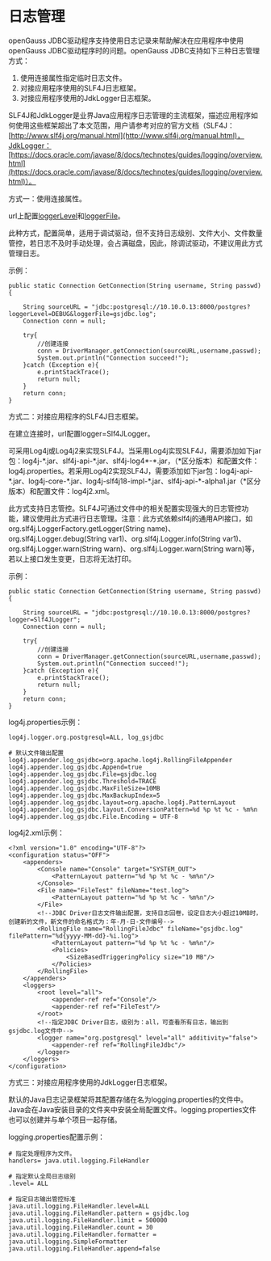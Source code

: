 # 日志管理<a name="ZH-CN_TOPIC_0000001162739216"></a>

openGauss JDBC驱动程序支持使用日志记录来帮助解决在应用程序中使用openGauss JDBC驱动程序时的问题。openGauss JDBC支持如下三种日志管理方式：

1.  使用连接属性指定临时日志文件。
2.  对接应用程序使用的SLF4J日志框架。
3.  对接应用程序使用的JdkLogger日志框架。

SLF4J和JdkLogger是业界Java应用程序日志管理的主流框架，描述应用程序如何使用这些框架超出了本文范围，用户请参考对应的官方文档（SLF4J：[http://www.slf4j.org/manual.html](http://www.slf4j.org/manual.html)，JdkLogger：[https://docs.oracle.com/javase/8/docs/technotes/guides/logging/overview.html](https://docs.oracle.com/javase/8/docs/technotes/guides/logging/overview.html)）。

方式一：使用连接属性。

url上配置[loggerLevel](zh-cn_topic_0000001208538179.md#zh-cn_topic_0283137601_zh-cn_topic_0237120381_li172661010202920)和[loggerFile](zh-cn_topic_0000001208538179.md#zh-cn_topic_0283137601_zh-cn_topic_0237120381_li16921193215307)。

此种方式，配置简单，适用于调试驱动，但不支持日志级别、文件大小、文件数量管控，若日志不及时手动处理，会占满磁盘，因此，除调试驱动，不建议用此方式管理日志。

示例：

```
public static Connection GetConnection(String username, String passwd){

    String sourceURL = "jdbc:postgresql://10.10.0.13:8000/postgres?loggerLevel=DEBUG&loggerFile=gsjdbc.log";
    Connection conn = null;

    try{
        //创建连接
        conn = DriverManager.getConnection(sourceURL,username,passwd);
        System.out.println("Connection succeed!");
    }catch (Exception e){
        e.printStackTrace();
        return null;
    }
    return conn;
}
```

方式二：对接应用程序的SLF4J日志框架。

在建立连接时，url配置logger=Slf4JLogger。

可采用Log4j或Log4j2来实现SLF4J。当采用Log4j实现SLF4J，需要添加如下jar包：log4j-\*.jar、slf4j-api-\*.jar、slf4j-log4\*-\*.jar，（\*区分版本）和配置文件：log4j.properties。若采用Log4j2实现SLF4J，需要添加如下jar包：log4j-api-\*.jar、log4j-core-\*.jar、log4j-slf4j18-impl-\*.jar、slf4j-api-\*-alpha1.jar（\*区分版本）和配置文件：log4j2.xml。

此方式支持日志管控。SLF4J可通过文件中的相关配置实现强大的日志管控功能，建议使用此方式进行日志管理。注意：此方式依赖slf4j的通用API接口，如org.slf4j.LoggerFactory.getLogger\(String name\)、org.slf4j.Logger.debug\(String var1\)、org.slf4j.Logger.info\(String var1\)、org.slf4j.Logger.warn\(String warn\)、org.slf4j.Logger.warn\(String warn\)等，若以上接口发生变更，日志将无法打印。

示例：

```
public static Connection GetConnection(String username, String passwd){
 
    String sourceURL = "jdbc:postgresql://10.10.0.13:8000/postgres?logger=Slf4JLogger";
    Connection conn = null;
 
    try{
        //创建连接
        conn = DriverManager.getConnection(sourceURL,username,passwd);
        System.out.println("Connection succeed!");
    }catch (Exception e){
        e.printStackTrace();
        return null;
    }
    return conn;
}
```

log4j.properties示例：

```
log4j.logger.org.postgresql=ALL, log_gsjdbc

# 默认文件输出配置
log4j.appender.log_gsjdbc=org.apache.log4j.RollingFileAppender
log4j.appender.log_gsjdbc.Append=true
log4j.appender.log_gsjdbc.File=gsjdbc.log
log4j.appender.log_gsjdbc.Threshold=TRACE
log4j.appender.log_gsjdbc.MaxFileSize=10MB
log4j.appender.log_gsjdbc.MaxBackupIndex=5
log4j.appender.log_gsjdbc.layout=org.apache.log4j.PatternLayout
log4j.appender.log_gsjdbc.layout.ConversionPattern=%d %p %t %c - %m%n
log4j.appender.log_gsjdbc.File.Encoding = UTF-8
```

log4j2.xml示例：

```
<?xml version="1.0" encoding="UTF-8"?>
<configuration status="OFF">
    <appenders>
        <Console name="Console" target="SYSTEM_OUT">
            <PatternLayout pattern="%d %p %t %c - %m%n"/>
        </Console>
        <File name="FileTest" fileName="test.log">
            <PatternLayout pattern="%d %p %t %c - %m%n"/>
        </File>
        <!--JDBC Driver日志文件输出配置，支持日志回卷，设定日志大小超过10MB时，创建新的文件，新文件的命名格式为：年-月-日-文件编号-->
        <RollingFile name="RollingFileJdbc" fileName="gsjdbc.log" filePattern="%d{yyyy-MM-dd}-%i.log">
            <PatternLayout pattern="%d %p %t %c - %m%n"/>
            <Policies>
                <SizeBasedTriggeringPolicy size="10 MB"/>
            </Policies>
        </RollingFile>
    </appenders>
    <loggers>
        <root level="all">
            <appender-ref ref="Console"/>
            <appender-ref ref="FileTest"/>
        </root>
        <!--指定JDBC Driver日志，级别为：all，可查看所有日志，输出到gsjdbc.log文件中-->
        <logger name="org.postgresql" level="all" additivity="false">
            <appender-ref ref="RollingFileJdbc"/>
        </logger>
    </loggers>
</configuration>
```

方式三：对接应用程序使用的JdkLogger日志框架。

默认的Java日志记录框架将其配置存储在名为logging.properties的文件中。Java会在Java安装目录的文件夹中安装全局配置文件。logging.properties文件也可以创建并与单个项目一起存储。

logging.properties配置示例：

```
# 指定处理程序为文件。
handlers= java.util.logging.FileHandler

# 指定默认全局日志级别
.level= ALL

# 指定日志输出管控标准
java.util.logging.FileHandler.level=ALL
java.util.logging.FileHandler.pattern = gsjdbc.log
java.util.logging.FileHandler.limit = 500000
java.util.logging.FileHandler.count = 30
java.util.logging.FileHandler.formatter = java.util.logging.SimpleFormatter
java.util.logging.FileHandler.append=false

```


